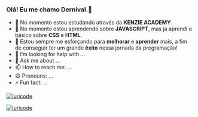 ### Olá! Eu me chamo Dernival.👋

- 🔭 No momento estou estudando através da <strong>KENZIE ACADEMY</strong>.
- 🌱 No momento estou aprendendo sobre <strong>JAVASCRIPT</strong>, mas ja aprendi o básico sobre <strong>CSS</strong> e <strong>HTML</strong>.
- 👯 Estou sempre me esforçando para <strong>melhorar</strong> e <strong>aprender</strong> mais, a fim de conseguir ter um grande <strong>êxito</strong> nessa jornada da programação!
- 🤔 I’m looking for help with ...
- 💬 Ask me about ...
- 📫 How to reach me: ...
- 😄 Pronouns: ...
- ⚡ Fun fact: ...

[![iuricode](https://github-readme-stats.vercel.app/api?username=dernisant&theme=radical)](https://github.com/dernisant/)

[![iuricode](https://github-readme-stats.vercel.app/api/top-langs/?username=dernisant&hide=html&layout=compact&theme=radical)](https://github.com/dernisant/)
